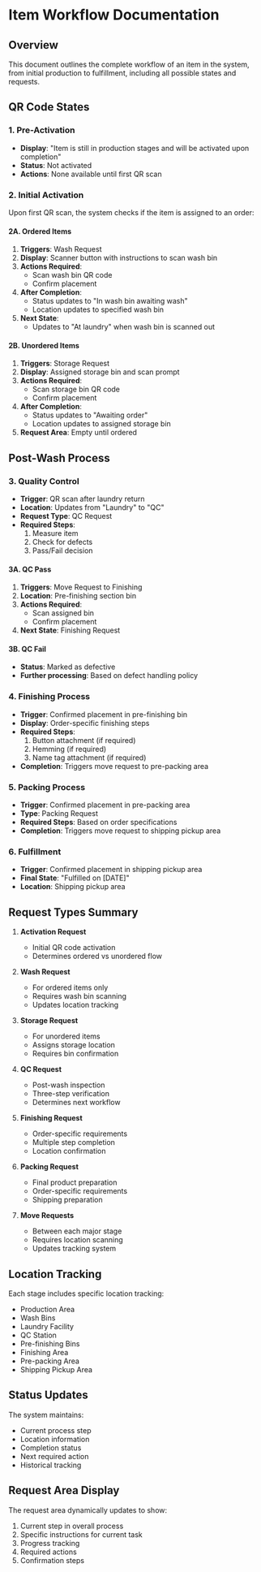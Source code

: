 # Item Workflow Documentation

## Overview
This document outlines the complete workflow of an item in the system, from initial production to fulfillment, including all possible states and requests.

## QR Code States

### 1. Pre-Activation
- **Display**: "Item is still in production stages and will be activated upon completion"
- **Status**: Not activated
- **Actions**: None available until first QR scan

### 2. Initial Activation
Upon first QR scan, the system checks if the item is assigned to an order:

#### 2A. Ordered Items
1. **Triggers**: Wash Request
2. **Display**: Scanner button with instructions to scan wash bin
3. **Actions Required**: 
   - Scan wash bin QR code
   - Confirm placement
4. **After Completion**:
   - Status updates to "In wash bin awaiting wash"
   - Location updates to specified wash bin
5. **Next State**:
   - Updates to "At laundry" when wash bin is scanned out

#### 2B. Unordered Items
1. **Triggers**: Storage Request
2. **Display**: Assigned storage bin and scan prompt
3. **Actions Required**:
   - Scan storage bin QR code
   - Confirm placement
4. **After Completion**:
   - Status updates to "Awaiting order"
   - Location updates to assigned storage bin
5. **Request Area**: Empty until ordered

## Post-Wash Process

### 3. Quality Control
- **Trigger**: QR scan after laundry return
- **Location**: Updates from "Laundry" to "QC"
- **Request Type**: QC Request
- **Required Steps**:
  1. Measure item
  2. Check for defects
  3. Pass/Fail decision

#### 3A. QC Pass
1. **Triggers**: Move Request to Finishing
2. **Location**: Pre-finishing section bin
3. **Actions Required**:
   - Scan assigned bin
   - Confirm placement
4. **Next State**: Finishing Request

#### 3B. QC Fail
- **Status**: Marked as defective
- **Further processing**: Based on defect handling policy

### 4. Finishing Process
- **Trigger**: Confirmed placement in pre-finishing bin
- **Display**: Order-specific finishing steps
- **Required Steps**:
  1. Button attachment (if required)
  2. Hemming (if required)
  3. Name tag attachment (if required)
- **Completion**: Triggers move request to pre-packing area

### 5. Packing Process
- **Trigger**: Confirmed placement in pre-packing area
- **Type**: Packing Request
- **Required Steps**: Based on order specifications
- **Completion**: Triggers move request to shipping pickup area

### 6. Fulfillment
- **Trigger**: Confirmed placement in shipping pickup area
- **Final State**: "Fulfilled on [DATE]"
- **Location**: Shipping pickup area

## Request Types Summary

1. **Activation Request**
   - Initial QR code activation
   - Determines ordered vs unordered flow

2. **Wash Request**
   - For ordered items only
   - Requires wash bin scanning
   - Updates location tracking

3. **Storage Request**
   - For unordered items
   - Assigns storage location
   - Requires bin confirmation

4. **QC Request**
   - Post-wash inspection
   - Three-step verification
   - Determines next workflow

5. **Finishing Request**
   - Order-specific requirements
   - Multiple step completion
   - Location confirmation

6. **Packing Request**
   - Final product preparation
   - Order-specific requirements
   - Shipping preparation

7. **Move Requests**
   - Between each major stage
   - Requires location scanning
   - Updates tracking system

## Location Tracking

Each stage includes specific location tracking:
- Production Area
- Wash Bins
- Laundry Facility
- QC Station
- Pre-finishing Bins
- Finishing Area
- Pre-packing Area
- Shipping Pickup Area

## Status Updates

The system maintains:
- Current process step
- Location information
- Completion status
- Next required action
- Historical tracking

## Request Area Display

The request area dynamically updates to show:
1. Current step in overall process
2. Specific instructions for current task
3. Progress tracking
4. Required actions
5. Confirmation steps 